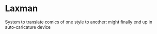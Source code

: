 # Laxman
System to translate comics of one style to another: might finally end up in auto-caricature device
